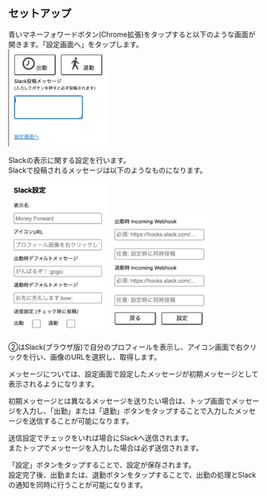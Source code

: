 ## セットアップ
⻘いマネーフォワードボタン(Chrome拡張)をタップすると以下のような画⾯が開きます。「設定画⾯へ」をタップします。  
<img src="img/top.png" width="200">

  
Slackの表⽰に関する設定を⾏います。  
Slackで投稿されるメッセージは以下のようなものになります。  
  
<img src="img/setting1.png" width="200">
<img src="img/setting2.png" width="200">
  
②はSlack(ブラウザ版)で⾃分のプロフィールを表⽰し、アイコン画⾯で右クリックを⾏い、画像のURLを選択し、取得します。  
    
メッセージについては、設定画⾯で設定したメッセージが初期メッセージとして表⽰されるようになります。  
  
初期メッセージとは異なるメッセージを送りたい場合は、トップ画⾯でメッセージを⼊⼒し、「出勤」または「退勤」ボタンをタップすることで⼊⼒したメッセージを送信することが可能になります。  
  
送信設定でチェックをいれば場合にSlackへ送信されます。  
またトップでメッセージを⼊⼒した場合は必ず送信されます。  
  
「設定」ボタンをタップすることで、設定が保存されます。  
設定完了後、出勤または、退勤ボタンをタップすることで、出勤の処理とSlackの通知を同時に⾏うことが可能になります。  